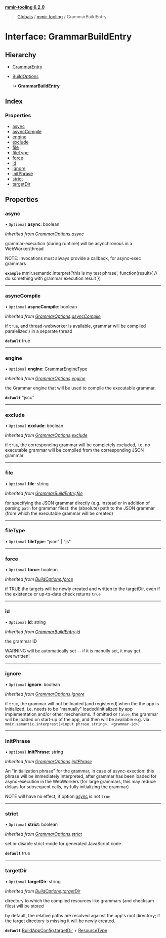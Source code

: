 **[mmir-tooling 6.2.0](../README.md)**

> [Globals](../README.md) / [mmir-tooling](../modules/mmir_tooling.md) / GrammarBuildEntry

# Interface: GrammarBuildEntry

## Hierarchy

* [GrammarEntry](mmir_tooling.grammarentry.md)

* [BuildOptions](mmir_tooling.buildoptions.md)

  ↳ **GrammarBuildEntry**

## Index

### Properties

* [async](mmir_tooling.grammarbuildentry.md#async)
* [asyncCompile](mmir_tooling.grammarbuildentry.md#asynccompile)
* [engine](mmir_tooling.grammarbuildentry.md#engine)
* [exclude](mmir_tooling.grammarbuildentry.md#exclude)
* [file](mmir_tooling.grammarbuildentry.md#file)
* [fileType](mmir_tooling.grammarbuildentry.md#filetype)
* [force](mmir_tooling.grammarbuildentry.md#force)
* [id](mmir_tooling.grammarbuildentry.md#id)
* [ignore](mmir_tooling.grammarbuildentry.md#ignore)
* [initPhrase](mmir_tooling.grammarbuildentry.md#initphrase)
* [strict](mmir_tooling.grammarbuildentry.md#strict)
* [targetDir](mmir_tooling.grammarbuildentry.md#targetdir)

## Properties

### async

• `Optional` **async**: boolean

*Inherited from [GrammarOptions](mmir_tooling.grammaroptions.md).[async](mmir_tooling.grammaroptions.md#async)*

grammar-execution (during runtime) will be asynchronous in a WebWorker/thread

NOTE: invocations must always provide a callback, for async-exec grammars

**`example`** 
mmir.semantic.interpret('this is my test phrase', function(result){
	// do something with grammar execution result
})

___

### asyncCompile

• `Optional` **asyncCompile**: boolean

*Inherited from [GrammarOptions](mmir_tooling.grammaroptions.md).[asyncCompile](mmir_tooling.grammaroptions.md#asynccompile)*

if `true`, and thread-webworker is available, grammar will be compiled paralelized / in a separate thread

**`default`** true

___

### engine

• `Optional` **engine**: [GrammarEngineType](../modules/mmir_lib.md#grammarenginetype)

*Inherited from [GrammarOptions](mmir_tooling.grammaroptions.md).[engine](mmir_tooling.grammaroptions.md#engine)*

the Grammar engine that will be used to compile the executable grammar.

**`default`** "jscc"

___

### exclude

• `Optional` **exclude**: boolean

*Inherited from [GrammarOptions](mmir_tooling.grammaroptions.md).[exclude](mmir_tooling.grammaroptions.md#exclude)*

if `true`, the corresponding grammar will be completely excluded, i.e. no executable grammar will be compiled
from the corresponding JSON grammar

___

### file

• `Optional` **file**: string

*Inherited from [GrammarBuildEntry](mmir_tooling.grammarbuildentry.md).[file](mmir_tooling.grammarbuildentry.md#file)*

for specifying the JSON grammar directly (e.g. instead or in addition of parsing `path` for grammar files):
the (absolute) path to the JSON grammar (from which the executable grammar will be created)

___

### fileType

• `Optional` **fileType**: \"json\" \| \"js\"

___

### force

• `Optional` **force**: boolean

*Inherited from [BuildOptions](mmir_tooling.buildoptions.md).[force](mmir_tooling.buildoptions.md#force)*

if TRUE the targets will be newly created and written to the targetDir,
even if the existence or up-to-date check returns `true`

___

### id

• `Optional` **id**: string

*Inherited from [GrammarBuildEntry](mmir_tooling.grammarbuildentry.md).[id](mmir_tooling.grammarbuildentry.md#id)*

the grammar ID

WARNING will be automatically set -- if it is manully set, it may get overwritten!

___

### ignore

• `Optional` **ignore**: boolean

*Inherited from [GrammarOptions](mmir_tooling.grammaroptions.md).[ignore](mmir_tooling.grammaroptions.md#ignore)*

if `true`, the grammar will not be loaded (and registered) when the the app is initialized, i.e. needs to be
  "manually" loaded/initialized by app implementation and/or other mechanisms.
If omitted or `false`, the grammar will be loaded on start-up of the app,
  and then will be available e.g. via `mmir.semantic.interprest(<input phrase string>, <grammar-id>)`

___

### initPhrase

• `Optional` **initPhrase**: string

*Inherited from [GrammarOptions](mmir_tooling.grammaroptions.md).[initPhrase](mmir_tooling.grammaroptions.md#initphrase)*

An "initialization phrase" for the grammar, in case of async-exection:
this phrase will be immediately interpreted, after grammar has been loaded for async-execution in the WebWorkers
(for large grammars, this may reduce delays for subsequent calls, by fully initializing the grammar)

NOTE will have no effect, if option [async](mmir_tooling.grammarbuildentry.md#async) is not `true`

___

### strict

• `Optional` **strict**: boolean

*Inherited from [GrammarOptions](mmir_tooling.grammaroptions.md).[strict](mmir_tooling.grammaroptions.md#strict)*

set or disable strict-mode for generated JavaScript code

**`default`** true

___

### targetDir

• `Optional` **targetDir**: string

*Inherited from [BuildOptions](mmir_tooling.buildoptions.md).[targetDir](mmir_tooling.buildoptions.md#targetdir)*

directory to which the compiled resources like grammars (and checksum files) will be stored

by default, the relative paths are resolved against the app's root directory;
if the target directory is missing it will be newly created.

**`default`** [BuildAppConfig.targetDir](mmir_tooling.buildappconfig.md#targetdir) + [ResourceType](../modules/mmir_tooling.md#resourcetype)
